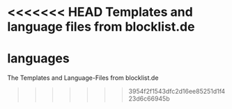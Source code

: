 <<<<<<< HEAD
Templates and language files from blocklist.de
=======
languages
=========

The Templates and Language-Files from blocklist.de
>>>>>>> 3954f2f1543dfc2d16ee85251d1f423d6c66945b
